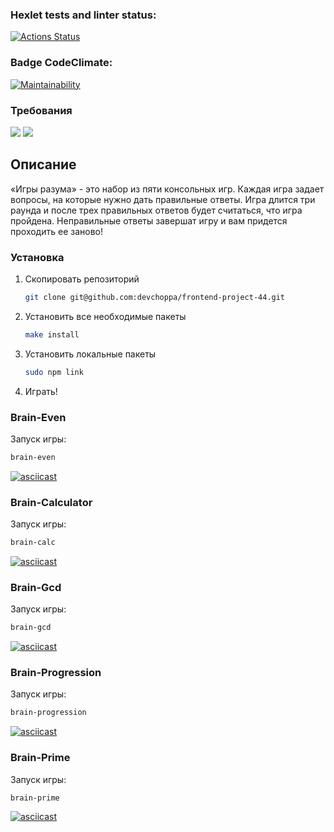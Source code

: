 ### Hexlet tests and linter status:
[![Actions Status](https://github.com/devchoppa/frontend-project-44/workflows/hexlet-check/badge.svg)](https://github.com/devchoppa/frontend-project-44/actions)

### Badge CodeClimate:
[![Maintainability](https://api.codeclimate.com/v1/badges/0042ca429b1c03f73472/maintainability)](https://codeclimate.com/github/devchoppa/frontend-project-44/maintainability)

### Требования

<img src="https://img.shields.io/badge/node-%3E%3D13.2.0-brightgreen"/> <img src="https://img.shields.io/badge/npm-%3E%3D6.3.0-blue"/>


## Описание

«Игры разума» - это набор из пяти консольных игр. Каждая игра задает вопросы, на которые нужно дать правильные ответы. Игра длится три раунда и после трех правильных ответов будет считаться, что игра пройдена. Неправильные ответы завершат игру и вам придется проходить ее заново! 

### Установка

1. Скопировать репозиторий 
   ```sh
   git clone git@github.com:devchoppa/frontend-project-44.git
   ```
2. Установить все необходимые пакеты
   ```sh
   make install
   ```
3. Установить локальные пакеты
   ```sh
   sudo npm link 
   ```
4. Играть!


### Brain-Even

   Запуск игры:

   ```sh
   brain-even
   ```

[![asciicast](https://asciinema.org/a/KO00W8zDVqAXhhBhZnNy9gysO.svg)](https://asciinema.org/a/KO00W8zDVqAXhhBhZnNy9gysO)

### Brain-Calculator

   Запуск игры:

   ```sh
   brain-calc
   ```

[![asciicast](https://asciinema.org/a/51dytFeJtvPdvjPyWPbigbzj6.svg)](https://asciinema.org/a/51dytFeJtvPdvjPyWPbigbzj6)

### Brain-Gcd

   Запуск игры:

   ```sh
   brain-gcd
   ```

[![asciicast](https://asciinema.org/a/KJUQQ98F49McYKBEBW3668DKv.svg)](https://asciinema.org/a/KJUQQ98F49McYKBEBW3668DKv)

### Brain-Progression

   Запуск игры:

   ```sh
   brain-progression
   ```

[![asciicast](https://asciinema.org/a/VfXosDl6N0BlvTXY7FE7gleBd.svg)](https://asciinema.org/a/VfXosDl6N0BlvTXY7FE7gleBd)

### Brain-Prime

   Запуск игры:

   ```sh
   brain-prime
   ```

[![asciicast](https://asciinema.org/a/sVa16eHoAyqk2AXlLaNDi05W1.svg)](https://asciinema.org/a/sVa16eHoAyqk2AXlLaNDi05W1)